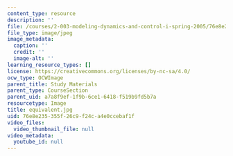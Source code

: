 ```yaml
---
content_type: resource
description: ''
file: /courses/2-003-modeling-dynamics-and-control-i-spring-2005/76e8e235355f26c9f24ca4e0ccebaf1f_equivalent.jpg
file_type: image/jpeg
image_metadata:
  caption: ''
  credit: ''
  image-alt: ''
learning_resource_types: []
license: https://creativecommons.org/licenses/by-nc-sa/4.0/
ocw_type: OCWImage
parent_title: Study Materials
parent_type: CourseSection
parent_uid: a7a8f9ef-1f9b-6ce1-6418-f519b9fd5b7a
resourcetype: Image
title: equivalent.jpg
uid: 76e8e235-355f-26c9-f24c-a4e0ccebaf1f
video_files:
  video_thumbnail_file: null
video_metadata:
  youtube_id: null
---
```

